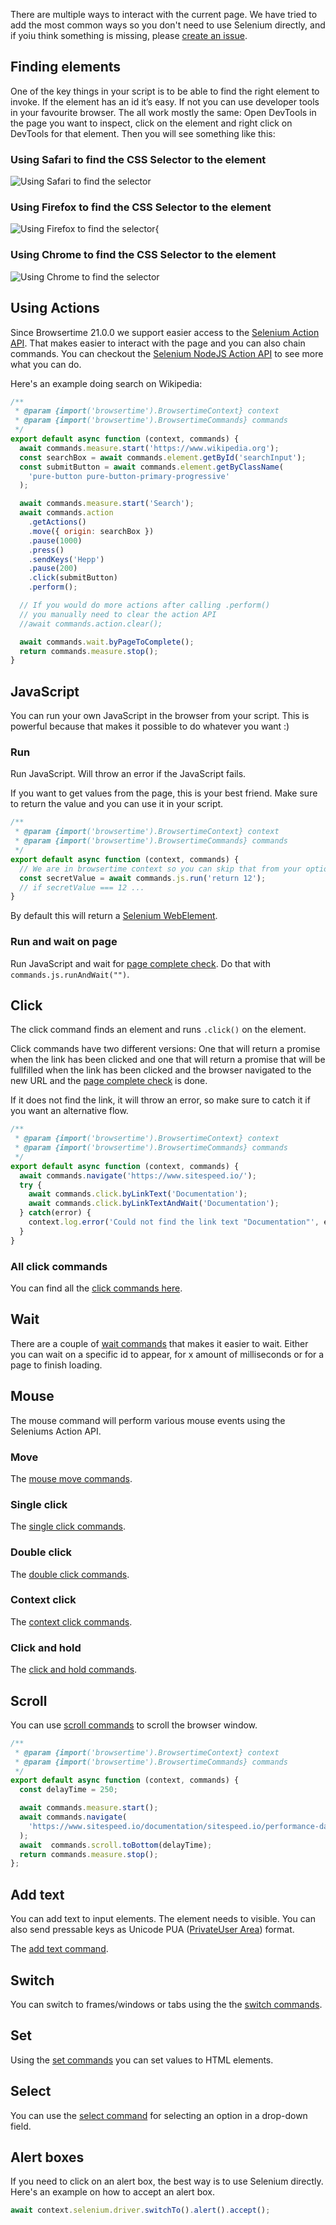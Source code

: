 There are multiple ways to interact with the current page. We have tried to add the most common ways so you don't need to use Selenium directly, and if yoiu think something is missing, please [create an issue](https://github.com/sitespeedio/browsertime/issues/new). 

## Finding elements

One of the key things in your script is to be able to find the right element to invoke. If the element has an id it’s easy. If not you can use developer tools in your favourite browser. The all work mostly the same: Open DevTools in the page you want to inspect, click on the element and right click on DevTools for that element. Then you will see something like this:

### Using Safari to find the CSS Selector to the element

![Using Safari to find the selector](https://www.sitespeed.io/img/selector-safari.png)

### Using Firefox to find the CSS Selector to the element
![Using Firefox to find the selector](https://www.sitespeed.io/img/selector-firefox.png){

### Using Chrome to find the CSS Selector to the element
![Using Chrome to find the selector](https://www.sitespeed.io/img/selector-chrome.png)

## Using Actions
Since Browsertime 21.0.0 we support easier access to the [Selenium Action API](https://www.selenium.dev/documentation/webdriver/actions_api/). That makes easier to interact with the page and you can also chain commands. You can checkout the [Selenium NodeJS Action API](https://www.selenium.dev/selenium/docs/api/javascript/module/selenium-webdriver/lib/input_exports_Actions.html) to see more what you can do.

Here's an example doing search on Wikipedia:
```javascript
/**
 * @param {import('browsertime').BrowsertimeContext} context
 * @param {import('browsertime').BrowsertimeCommands} commands
 */
export default async function (context, commands) {
  await commands.measure.start('https://www.wikipedia.org');
  const searchBox = await commands.element.getById('searchInput');
  const submitButton = await commands.element.getByClassName(
    'pure-button pure-button-primary-progressive'
  );

  await commands.measure.start('Search');
  await commands.action
    .getActions()
    .move({ origin: searchBox })
    .pause(1000)
    .press()
    .sendKeys('Hepp')
    .pause(200)
    .click(submitButton)
    .perform();

  // If you would do more actions after calling .perform()
  // you manually need to clear the action API
  //await commands.action.clear();

  await commands.wait.byPageToComplete();
  return commands.measure.stop();
}
```


## JavaScript

You can run your own JavaScript in the browser from your script. This is powerful because that makes it possible to do whatever you want :)

### Run
Run JavaScript. Will throw an error if the JavaScript fails.

If you want to get values from the page, this is your best friend. Make sure to return the value and you can use it in your script.

```javascript
/**
 * @param {import('browsertime').BrowsertimeContext} context
 * @param {import('browsertime').BrowsertimeCommands} commands
 */
export default async function (context, commands) {
  // We are in browsertime context so you can skip that from your options object
  const secretValue = await commands.js.run('return 12');
  // if secretValue === 12 ...
}
```

By default this will return a [Selenium WebElement](https://seleniumhq.github.io/selenium/docs/api/javascript/module/selenium-webdriver/index_exports_WebElement.html).

### Run and wait on page
Run JavaScript and wait for [page complete check](/documentation/sitespeed.io/browsers/#choose-when-to-end-your-test). Do that with `commands.js.runAndWait("")`.


## Click
The click command finds an element and runs `.click()` on the element.

Click commands have two different versions: One that will return a promise when the link has been clicked and one that will return a promise that will be fullfilled when the link has been clicked and the browser navigated to the new URL and the [page complete check](/documentation/sitespeed.io/browsers/#choose-when-to-end-your-test) is done.

If it does not find the link, it will throw an error, so make sure to catch it if you want an alternative flow.

```javascript
/**
 * @param {import('browsertime').BrowsertimeContext} context
 * @param {import('browsertime').BrowsertimeCommands} commands
 */
export default async function (context, commands) {
  await commands.navigate('https://www.sitespeed.io/');
  try {
    await commands.click.byLinkText('Documentation');
    await commands.click.byLinkTextAndWait('Documentation');
  } catch(error) {
    context.log.error('Could not find the link text "Documentation"', error);
  }
}
```

### All click commands
You can find all the [click commands here](Click.html).

## Wait
There are a couple of [wait commands](Wait.html) that makes it easier to wait. Either you can wait on a specific id to appear, for x amount of milliseconds or for a page to finish loading.

## Mouse
The mouse command will perform various mouse events using the Seleniums Action API.

### Move
The [mouse move commands](MouseMove.html).

### Single click
The [single click commands](SingleClick.html).

### Double click
The [double click commands](DoubleClick.html).

### Context click
The [context click commands](ContextClick.html).

### Click and hold
The [click and hold commands](ClickAndHold.html).

## Scroll

You can use [scroll commands](Scroll.html) to scroll the browser window.

```javascript
/**
 * @param {import('browsertime').BrowsertimeContext} context
 * @param {import('browsertime').BrowsertimeCommands} commands
 */
export default async function (context, commands) {
  const delayTime = 250;

  await commands.measure.start();
  await commands.navigate(
    'https://www.sitespeed.io/documentation/sitespeed.io/performance-dashboard/'
  );
  await  commands.scroll.toBottom(delayTime);
  return commands.measure.stop();
};
```

## Add text
You can add text to input elements. The element needs to visible. You can also send pressable keys as Unicode PUA ([PrivateUser Area](https://en.wikipedia.org/wiki/Private_Use_Areas)) format. 

The [add text command](AddText.html).

## Switch
You can switch to frames/windows or tabs using the the [switch commands](Switch.html).

## Set
Using the [set commands](Set.html) you can set values to HTML elements.

## Select
You can use the [select command](Select.html) for selecting an option in a drop-down field.

## Alert boxes
If you need to click on an alert box, the best way is to use Selenium directly. Here's an example on how to accept an alert box.

```javascript
await context.selenium.driver.switchTo().alert().accept();
```